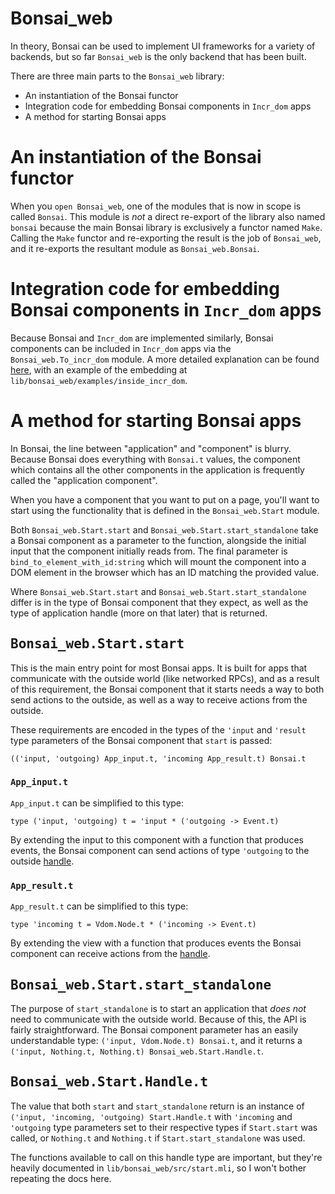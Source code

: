 # Bonsai_web

In theory, Bonsai can be used to implement UI frameworks for a variety of
backends, but so far `Bonsai_web` is the only backend that has been built.

There are three main parts to the `Bonsai_web` library:

- An instantiation of the Bonsai functor
- Integration code for embedding Bonsai components in `Incr_dom` apps
- A method for starting Bonsai apps

# An instantiation of the Bonsai functor

When you `open Bonsai_web`, one of the modules that is now in scope is called
`Bonsai`.  This module is _not_ a direct re-export of the library also named
`bonsai` because the main Bonsai library is exclusively a functor named `Make`.
Calling the `Make` functor and re-exporting the result is the job of
`Bonsai_web`, and it re-exports the resultant module as `Bonsai_web.Bonsai`.

# Integration code for embedding Bonsai components in `Incr_dom` apps

Because Bonsai and `Incr_dom` are implemented similarly, Bonsai components can
be included in `Incr_dom` apps via the `Bonsai_web.To_incr_dom` module.  A more
detailed explanation can be found [here](./inside_incr_dom.md), with an example
of the embedding at `lib/bonsai_web/examples/inside_incr_dom`.

# A method for starting Bonsai apps

In Bonsai, the line between "application" and "component" is blurry.  Because
Bonsai does everything with `Bonsai.t` values, the component which contains all
the other components in the application is frequently called the "application
component".

When you have a component that you want to put on a page, you'll want to
start using the functionality that is defined in the `Bonsai_web.Start`
module.

Both `Bonsai_web.Start.start` and `Bonsai_web.Start.start_standalone` take
a Bonsai component as a parameter to the function, alongside the initial
input that the component initially reads from.  The final parameter is
`bind_to_element_with_id:string` which will mount the component into a DOM
element in the browser which has an ID matching the provided value.

Where `Bonsai_web.Start.start` and `Bonsai_web.Start.start_standalone` differ
is in the type of Bonsai component that they expect, as well as the type of
application handle (more on that later) that is returned.

## <tt> Bonsai\_web.Start.start </tt>

This is the main entry point for most Bonsai apps.  It is built for apps that
communicate with the outside world (like networked RPCs), and as a result of
this requirement, the Bonsai component that it starts needs a way to both send
actions to the outside, as well as a way to receive actions from the outside.

These requirements are encoded in the types of the `'input` and `'result`
type parameters of the Bonsai component that `start` is passed:

```
(('input, 'outgoing) App_input.t, 'incoming App_result.t) Bonsai.t
```

### `App_input.t`

`App_input.t` can be simplified to this type:

```
type ('input, 'outgoing) t = 'input * ('outgoing -> Event.t)
```

By extending the input to this component with a function that produces events,
the Bonsai component can send actions of type `'outgoing` to the outside
[handle](#bonsai_web.start.handle.t).


### `App_result.t`
`App_result.t` can be simplified to this type:

```
type 'incoming t = Vdom.Node.t * ('incoming -> Event.t)
```

By extending the view with a function that produces events the Bonsai
component can receive actions from the [handle](#bonsai_web.start.handle.t).

## <tt> Bonsai\_web.Start.start\_standalone </tt>

The purpose of `start_standalone` is to start an application that _does not_
need to communicate with the outside world.  Because of this, the API is fairly
straightforward.  The Bonsai component parameter has an easily understandable
type: `('input, Vdom.Node.t) Bonsai.t`, and it returns a
`('input, Nothing.t, Nothing.t) Bonsai_web.Start.Handle.t`.

## <tt> Bonsai\_web.Start.Handle.t </tt>

The value that both `start` and `start_standalone` return is an instance of
`('input, 'incoming, 'outgoing) Start.Handle.t` with `'incoming` and
`'outgoing` type parameters set to their respective types if `Start.start` was
called, or `Nothing.t` and `Nothing.t` if `Start.start_standalone` was used.

The functions available to call on this handle type are important, but they're
heavily documented in `lib/bonsai_web/src/start.mli`, so I won't bother
repeating the docs here.
